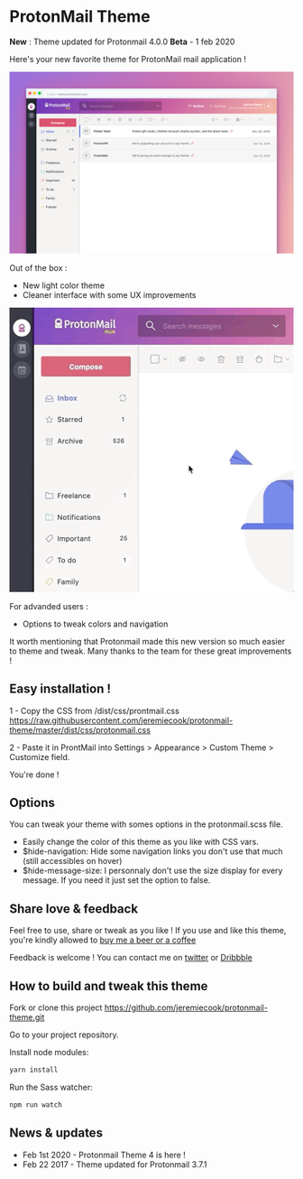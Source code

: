 # ProtonMail Theme

**New** : Theme updated for Protonmail 4.0.0 **Beta** - 1 feb 2020

Here's your new favorite theme for ProtonMail mail application !

![Alt text](/images/screenshot.png?raw=true "ProtonMail Theme")

Out of the box : 
* New light color theme
* Cleaner interface with some UX improvements

![Alt text](/images/auto-collapse.gif?raw=true "Auto-collapse")


For advanded users :
* Options to tweak colors and navigation

It worth mentioning that Protonmail made this new version so much easier to theme and tweak. Many thanks to the team for these great improvements !



## Easy installation !

1 - Copy the CSS from /dist/css/prontmail.css
https://raw.githubusercontent.com/jeremiecook/protonmail-theme/master/dist/css/protonmail.css

2 - Paste it in ProntMail into Settings > Appearance > Custom Theme > Customize field.

You're done !


## Options

You can tweak your theme with somes options in the protonmail.scss file.

* Easily change the color of this theme as you like with CSS vars.
* $hide-navigation: Hide some navigation links you don't use that much (still accessibles on hover)
* $hide-message-size: I personnaly don't use the size display for every message. If you need it just set the option to false.



## Share love & feedback

Feel free to use, share or tweak as you like ! If you use and like this theme, you're kindly allowed to [buy me a beer or a coffee](https://ko-fi.com/jeremiecook)

Feedback is welcome !  You can contact me on [twitter](https://twitter.com/jeremiecook) or [Dribbble](https://dribbble.com/shots/3248081-ProtonMail-Theme-Full-page)




## How to build and tweak this theme

Fork or clone this project <https://github.com/jeremiecook/protonmail-theme.git>


Go to your project repository.

Install node modules:

```bash
yarn install
```

Run the Sass watcher:

```bash
npm run watch
```



## News & updates

* Feb 1st 2020 - Protonmail Theme 4 is here !
* Feb 22 2017 - Theme updated for Protonmail 3.7.1